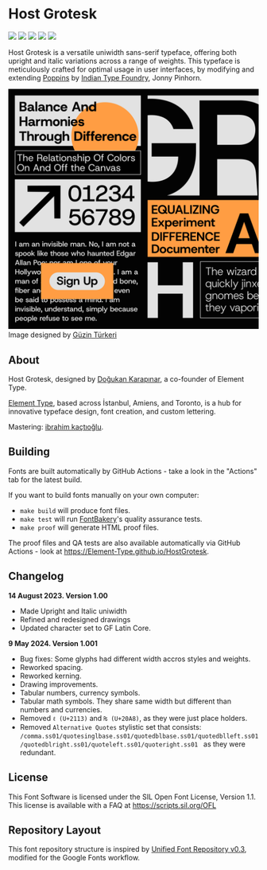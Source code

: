 # Host Grotesk

[![][Fontbakery]](https://Element-Type.github.io/HostGrotesk/fontbakery/fontbakery-report.html)
[![][Universal]](https://Element-Type.github.io/HostGrotesk/fontbakery/fontbakery-report.html)
[![][GF Profile]](https://Element-Type.github.io/HostGrotesk/fontbakery/fontbakery-report.html)
[![][Outline Correctness]](https://Element-Type.github.io/HostGrotesk/fontbakery/fontbakery-report.html)
[![][Shaping]](https://Element-Type.github.io/HostGrotesk/fontbakery/fontbakery-report.html)

[Fontbakery]: https://img.shields.io/endpoint?url=https%3A%2F%2Fraw.githubusercontent.com%2FElement-Type%2FHostGrotesk%2Fgh-pages%2Fbadges%2Foverall.json
[GF Profile]: https://img.shields.io/endpoint?url=https%3A%2F%2Fraw.githubusercontent.com%2FElement-Type%2FHostGrotesk%2Fgh-pages%2Fbadges%2FGoogleFonts.json
[Outline Correctness]: https://img.shields.io/endpoint?url=https%3A%2F%2Fraw.githubusercontent.com%2FElement-Type%2FHostGrotesk%2Fgh-pages%2Fbadges%2FOutlineCorrectnessChecks.json
[Shaping]: https://img.shields.io/endpoint?url=https%3A%2F%2Fraw.githubusercontent.com%2FElement-Type%2FHostGrotesk%2Fgh-pages%2Fbadges%2FShapingChecks.json
[Universal]: https://img.shields.io/endpoint?url=https%3A%2F%2Fraw.githubusercontent.com%2FElement-Type%2FHostGrotesk%2Fgh-pages%2Fbadges%2FUniversal.json


Host Grotesk is a versatile uniwidth sans-serif typeface, offering both upright and italic variations across a range of weights. This typeface is meticulously crafted for optimal usage in user interfaces, by modifying and extending [Poppins](https://fonts.google.com/specimen/Poppins) by [Indian Type Foundry](https://www.indiantypefoundry.com), Jonny Pinhorn.



![Host Grotesk](documentation/HostGrotesk-Promo.png)
Image designed by [Güzin Türkeri](https://www.behance.net/guzinturkeri)

## About

Host Grotesk, designed by [Doğukan Karapınar](https://doughkan.com), a co-founder of Element Type. 

[Element Type](https://elementtype.co), based across İstanbul, Amiens, and Toronto, is a hub for innovative typeface design, font creation, and custom lettering. 

Mastering: [ibrahim kaçtıoğlu](http://ibrahimkactioglu.com).


## Building

Fonts are built automatically by GitHub Actions - take a look in the "Actions" tab for the latest build.

If you want to build fonts manually on your own computer:

* `make build` will produce font files.
* `make test` will run [FontBakery](https://github.com/googlefonts/fontbakery)'s quality assurance tests.
* `make proof` will generate HTML proof files.

The proof files and QA tests are also available automatically via GitHub Actions - look at https://Element-Type.github.io/HostGrotesk.

## Changelog

**14 August 2023. Version 1.00**
- Made Upright and Italic uniwidth
- Refined and redesigned drawings
- Updated character set to GF Latin Core.

**9 May 2024. Version 1.001**
- Bug fixes: Some glyphs had different width accros styles and weights.
- Reworked spacing.
- Reworked kerning.
- Drawing improvements.
- Tabular numbers, currency symbols.
- Tabular math symbols. They share same width but different than numbers and currencies.
- Removed `ℓ (U+2113)` and `₨ (U+20A8)`, as they were just place holders.
- Removed `Alternative Quotes` stylistic set that consists: `/comma.ss01/quotesinglbase.ss01/quotedblbase.ss01/quotedblleft.ss01/quotedblright.ss01/quoteleft.ss01/quoteright.ss01 ` as they were redundant.

## License

This Font Software is licensed under the SIL Open Font License, Version 1.1.
This license is available with a FAQ at
https://scripts.sil.org/OFL

## Repository Layout

This font repository structure is inspired by [Unified Font Repository v0.3](https://github.com/unified-font-repository/Unified-Font-Repository), modified for the Google Fonts workflow.
